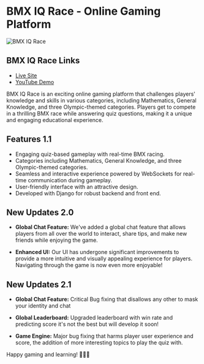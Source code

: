 # BMX IQ Race - Online Gaming Platform

![BMX IQ Race](https://i.ibb.co/XjKBnKg/circle-logo-1.png)

## BMX IQ Race Links

- [Live Site](http://bmxrace.uk.to/)
- [YouTube Demo](https://youtu.be/0RVEKCt_jwU)

BMX IQ Race is an exciting online gaming platform that challenges players' knowledge and skills in various categories, including Mathematics, General Knowledge, and three Olympic-themed categories. Players get to compete in a thrilling BMX race while answering quiz questions, making it a unique and engaging educational experience.

## Features 1.1

- Engaging quiz-based gameplay with real-time BMX racing.
- Categories including Mathematics, General Knowledge, and three Olympic-themed categories.
- Seamless and interactive experience powered by WebSockets for real-time communication during gameplay.
- User-friendly interface with an attractive design.
- Developed with Django for robust backend and front end.
## New Updates 2.0

- **Global Chat Feature:** We've added a global chat feature that allows players from all over the world to interact, share tips, and make new friends while enjoying the game.

- **Enhanced UI:** Our UI has undergone significant improvements to provide a more intuitive and visually appealing experience for players. Navigating through the game is now even more enjoyable!

## New Updates 2.1

- **Global Chat Feature:** Critical Bug fixing that disallows any other to mask your identity and chat

- **Global Leaderboard:** Upgraded leaderboard with win rate and predicting score it's not the best but will develop it soon!

- **Game Engine:** Major bug fixing that harms player user experience and score, the addition of more interesting topics to play the quiz with.


Happy gaming and learning! 🚀🚴‍♂️
